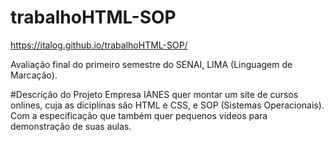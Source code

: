# trabalhoHTML-SOP
https://italog.github.io/trabalhoHTML-SOP/

Avaliação final do primeiro semestre do SENAI, LIMA (Linguagem de Marcação).

#Descrição do Projeto
Empresa IANES quer montar um site de cursos onlines, cuja as diciplinas são HTML e CSS, e SOP (Sistemas Operacionais).
Com a especificação que também quer pequenos vídeos para demonstração de suas aulas.
